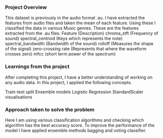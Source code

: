 ### Project Overview

 This dataset is previously in the audio format .au. I have extracted the features from audio files and taken the mean of each feature. Using these I classified the data in various Music genres. These are the features extracted from the .au files.
Feature	                                        (Description)
chroma_stft  	                  (Frequency of sound)
spectral_centroid	           (Keys which represents the note)
spectral_bandwidth	         (Bandwidth of the sound)
rolloff	                           (Measures the shape of the signal)
zero-crossing rate	   (Represents that where the waveform crosses zero)
mfcc	                           (short term power of the spectrum)


### Learnings from the project

 After completing this project, I have a better understanding of working on any audio data. In this project, I applied the following concepts.

Train-test split
Ensemble models
Logistic Regression
StandardScaler
visualisations


### Approach taken to solve the problem

 Here I am using various classification algorithms and checking which algorithm has the best accuracy score. To improve the performance of the model I have applied ensemble methods bagging and voting classifier.


